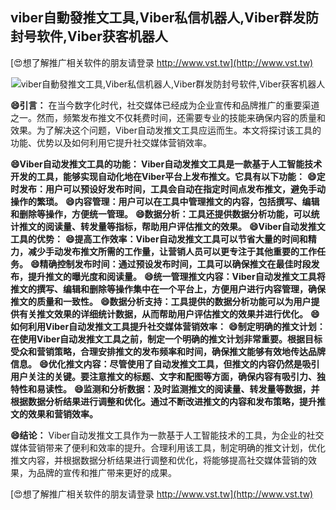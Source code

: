 ## **viber自動發推文工具,Viber私信机器人,Viber群发防封号软件,Viber获客机器人**

[😍想了解推广相关软件的朋友请登录 http://www.vst.tw](http://www.vst.tw)

 <center><img src="https://vst.tw/MP4/tuiguang/png/1.png" alt="viber自動發推文工具,Viber私信机器人,Viber群发防封号软件,Viber获客机器人"></center>

**😄引言：**
在当今数字化时代，社交媒体已经成为企业宣传和品牌推广的重要渠道之一。然而，频繁发布推文不仅耗费时间，还需要专业的技能来确保内容的质量和效果。为了解决这个问题，Viber自动发推文工具应运而生。本文将探讨该工具的功能、优势以及如何利用它提升社交媒体营销效率。

**😄Viber自动发推文工具的功能： Viber自动发推文工具是一款基于人工智能技术开发的工具，能够实现自动化地在Viber平台上发布推文。它具有以下功能：**
**😄定时发布：用户可以预设好发布时间，工具会自动在指定时间点发布推文，避免手动操作的繁琐。**
**😄内容管理：用户可以在工具中管理推文的内容，包括撰写、编辑和删除等操作，方便统一管理。**
**😄数据分析：工具还提供数据分析功能，可以统计推文的阅读量、转发量等指标，帮助用户评估推文的效果。**
**😄Viber自动发推文工具的优势：**
**😄提高工作效率：Viber自动发推文工具可以节省大量的时间和精力，减少手动发布推文所需的工作量，让营销人员可以更专注于其他重要的工作任务。**
**😄精确控制发布时间：通过预设发布时间，工具可以确保推文在最佳时段发布，提升推文的曝光度和阅读量。**
**😄统一管理推文内容：Viber自动发推文工具将推文的撰写、编辑和删除等操作集中在一个平台上，方便用户进行内容管理，确保推文的质量和一致性。**
**😄数据分析支持：工具提供的数据分析功能可以为用户提供有关推文效果的详细统计数据，从而帮助用户评估推文的效果并进行优化。**
**😄如何利用Viber自动发推文工具提升社交媒体营销效率：**
**😄制定明确的推文计划：在使用Viber自动发推文工具之前，制定一个明确的推文计划非常重要。根据目标受众和营销策略，合理安排推文的发布频率和时间，确保推文能够有效地传达品牌信息。**
**😄优化推文内容：尽管使用了自动发推文工具，但推文的内容仍然是吸引用户关注的关键。要注意推文的标题、文字和配图等方面，确保内容有吸引力、独特性和易读性。**
**😄监测和分析数据：及时监测推文的阅读量、转发量等数据，并根据数据分析结果进行调整和优化。通过不断改进推文的内容和发布策略，提升推文的效果和营销效率。**

**😄结论：**
Viber自动发推文工具作为一款基于人工智能技术的工具，为企业的社交媒体营销带来了便利和效率的提升。合理利用该工具，制定明确的推文计划，优化推文内容，并根据数据分析结果进行调整和优化，将能够提高社交媒体营销的效果，为品牌的宣传和推广带来更好的成果。

[😍想了解推广相关软件的朋友请登录 http://www.vst.tw](http://www.vst.tw)



